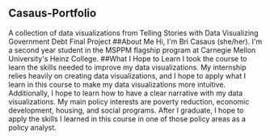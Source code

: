 ## Casaus-Portfolio
A collection of data visualizations from Telling Stories with Data
Visualizing Government Debt
Final Project
##About Me
Hi, I'm Bri Casaus (she/her). I'm a second year student in the MSPPM flagship program at Carnegie Mellon University's Heinz College.
##What I Hope to Learn
I took the course to learn the skills needed to improve my data visualizations. My internship relies heavily on creating data visualizations, and I hope to apply what I learn in this course to make my data visualizations more intuitive. Additionally, I hope to learn how to have a clear narrative with my data visualizations. My main policy interests are poverty reduction, economic development, housing, and social programs. After I graduate, I hope to apply the skills I learned in this course in one of those policy areas as a policy analyst.

